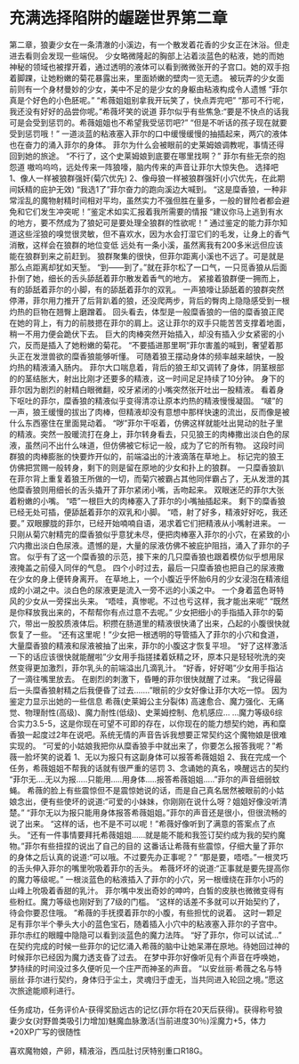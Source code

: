 # 充满选择陷阱的龌蹉世界第二章

第二章，狼妻少女在一条清澈的小溪边，有一个散发着花香的少女正在沐浴。但走进去看则会发现一些端倪。
少女略微隆起的胸部上沾着淡蓝色的粘液，她的而她神秘的领域也被撑开着，通过透明的液体可以看到微微张开的子宫口。她的双手抱着脚踝，让她粉嫩的菊花暴露出来，里面娇嫩的壁肉一览无遗。
被玩弄的少女面前则有一个身材曼妙的少女，美中不足的是少女的身躯由粘液构成令人遗憾
“菲尔真是个好色的小色胚呢。”
“希薇姐姐别拿我开玩笑了，快点弄完吧”
“那可不行呢，我还没有好好的品尝你呢。”希薇坏笑的说道
菲尔似乎有些焦急:“要是不快点的话我可是会受到惩罚的。希薇姐姐也不希望我受惩罚吧?”
“但是不听话的孩子现在就要受到惩罚哦！”
一道淡蓝的粘液塞入菲尔的口中缓慢缓慢的抽插起来，两穴的液体也在奋力的涌入菲尔的身体。
菲尔为什么会被眼前的史莱姆娘调教呢，事情还得回到她的旅途。
“不行了，这个史莱姆娘到底要在哪里找啊？”
菲尔有些无奈的抱怨道
嗷呜呜呜，远处传来一阵狼嚎，脑内传来的声音让菲尔大惊失色。
选择吧
1、像人一样被狼群强奸(菊穴优先)
2、像母狼一样被狼群强奸(小穴优先，在此期间妖精的庇护无效)
“我选1了”菲尔奋力的跑向溪边大喊到。
“这是糜香狼，一种非常淫乱的魔物射精时间相对平均，虽然实力不强但胜在量多，一般的冒险者都会避免和它们发生冲突呢！”鉴定术如实汇报着我所需要的情报
“建议你马上逃到有水的地方，要不然成为了狼妃可是要处理全狼群的性欲呢！”
通过鉴定的能力菲尔知道这些淫狼的嗅觉很灵敏，但不喜欢水，因为水会打湿它们的毛发，让身上的香气消散，这样会在狼群的地位变低
远处有一条小溪，虽然离我有200多米远但应该能在狼群到来之前赶到。
狼群聚集的很快，但菲尔距离小溪也不远了。可是就是那么点距离却犹如天堑。
“到——到了。”就在菲尔松了一口气，一只觅香狼从后面扑倒了她，细长的舌头舔舐着菲尔散发着香气的地方。
紧接着狼群便一拥而上，有的舔舐着菲尔的小脚，有的舔舐着菲尔的双乳。
一声狼嚎让舔舐着的狼群突然停滞，菲尔用力推开了后背趴着的狼，还没爬两步，背后的臀肉上隐隐感受到一根灼热的巨物在翘臀上磨蹭着。
回头看去，体型是一般糜香狼的一倍的糜香狼正爬在她的背上，有力的前肢摁在菲尔的肩上。这让菲尔的双手只能苦苦支撑着地面，稍一不用力便会跪伏下去。
巨大的肉棒突然开始插入，却没有插入少女紧密的小穴，反而是插入了她粉嫩的菊花。
“不要插进那里啊”菲尔害羞的喊到，奢望着那头正在发泄兽欲的糜香狼能够听懂。
可随着狼王摆动身体的频率越来越快，一股灼热的精液涌入肠内。
菲尔大口喘息着，背后的狼王却又调转了身体，阴茎根部的的茎结胀大，射出比刚才还要多的精液，这一时间足足持续了10分钟。
身下的菲尔因为剧烈的射精白眼微翻，咬牙紧闭的小嘴突然张开吐出一股精液。
看着身下呕吐的菲尔，糜香狼的精液似乎变得清凉让原本灼热的精液慢慢凝固。
“啵”的一声，狼王缓慢的拔出了肉棒，但精液却没有意想中那样快速的流出，反而像是被什么东西塞住在里面晃动着。
“哕”菲尔干呕着，仿佛这样就能吐出晃动的肚子里的精液。突然一股暖流打在身上，菲尔转身看去，只见狼王的肉棒撒出淡白色的尿液，虽然问不出什么味道，但仿佛被它标记一般，成为了它的所有物。
这段时间群狼的肉棒膨胀的快要炸开似的，前端溢出的汁液滴落在草地上。
标记完的狼王仿佛把赏赐一般转身，剩下的则是留在原地的少女和扑上的狼群。
一只糜香狼趴在菲尔背上重复着狼王所做的一切，而菊穴被霸占其他同伴霸占了，无从发泄的其他糜香狼则用细长的舌头撬开了菲尔紧闭小嘴，舌吻起来。
双眼迷茫的菲尔大张着粉嫩的小嘴。
“唔”一根巨大的肉棒塞入了菲尔的小嘴抽插起来。
剩下的糜香狼已经无处可插，便舔舐着菲尔的双乳和小脚。
“唔，射了好多，精液好好吃，我还要。”
双眼朦胧的菲尔，已经开始喃喃自语，渴求着它们把精液从小嘴射进来。
一只刚从菊穴射精完的糜香狼似乎意犹未尽，便把肉棒塞入菲尔的小穴，在紧致的小穴内撒出淡白色尿液。遗憾的是，大量的尿液仿佛不被庇护阻挡，涌入了菲尔的子宫。
似乎有了这一个糜香狼的示范，接下来的几只糜香狼也跟着模仿似乎想用尿液掩盖之前侵入同伴的气息。
四个小时过去，最后一只糜香狼也把自己的尿液撒在少女的身上便转身离开。
在草地上，一个小腹近乎怀胎6月的少女浸泡在精液组成的小湖之中。淡白色的尿液更是流入一旁不远的小溪之中。
一个身着蓝色哥特风的少女从一旁探出头来。
“唔哇，真惨呢。不过也亏这样，我才能出来呢”
“既然是你释放我出来的，不帮帮你有点过意不去呢。”
少女把细小的手指插入菲尔的菊穴，带出一股胶质液体后。积攒在肠道里的精液很快涌了出来，凸起的小腹很快就恢复了一些。
“还有这里呢！”少女把一根透明的导管插入了菲尔的小穴和食道，大量糜香狼的精液和尿液被抽了出来，菲尔的小腹这才恢复平坦。
“好了这样激活一下的话应该很快就能醒啦”少女用手指搓揉着妖精之环，原本只是轻轻吮洗的突然变得更加激烈，菲尔乳头的前端溢出几滴乳汁。
“好香，好好喝”少女用手指沾了一滴往嘴里放去。
在剧烈的刺激下，昏睡的菲尔很快就醒了过来。
“我记得最后一头糜香狼射精之后我便昏了过去…….”眼前的少女好像让菲尔大吃一惊。
因为鉴定力显示出她的一些信息
希薇(史莱姆公主分裂体)
高速愈合、魔力强化、无痛觉、物理耐性(高级)、魔力耐性(低级)、史莱姆控制、危机感应…
…魔力等级6综合实力3.5-5，这是你现在可望不可即的存在，以你现在的能力想契约她，再和糜香狼一起度过2年在说吧。系统无情的声音告诉我想要正常契约这个魔物娘是很难实现的。
“可爱的小姑娘我把你从糜香狼手中就出来了，你要怎么报答我呢？”希薇一脸坏笑的说着
1、无以为报只有这副身体可以报答希薇姐姐
2、我在完成一个任务，希薇姐姐不帮我的话就有很严重的惩罚
3、念诵她的真名，唤醒远古的契约
“菲尔无….无以为报…..只能用…..用身体…..报答希薇姐姐…..”菲尔的声音细弱蚊蝇。
希薇的脸上有些震惊但不是震惊她说的话，而是自己真名居然被眼前的小姑娘念出，便有些使坏的说道:“可爱的小妹妹，你刚刚在说什么呀？姐姐好像没听清楚。”
“菲尔无以为报只能用身体报答希薇姐姐。”菲尔的声音还是很小，但很流畅的说了出来。
“这样的话，也不是不可以呢！”希薇好像听到了满意的答案点了点头。
“还有一件事情要拜托希薇姐姐……就是能不能和我签订契约成为我的契约魔物。”菲尔有些扭捏的说出了自己的目的
这番话让希薇有些震惊，仔细大量了菲尔的身体之后认真的说道:“可以哦。不过要先办正事呢？”
“那是要，唔唔。”一根灵巧的舌头伸入菲尔的嘴里吮吸着菲尔的舌头。
希薇坏坏的说道:“正事就是要先提高你的魔力等级呢。”
一根淡蓝色的粘液插入了菲尔的小穴，另一根缠绕在菲尔小巧的山峰上吮吸着香甜的乳汁。
菲尔嘴中发出奇妙的呻吟，白皙的皮肤也微微变得有些粉红。魔力等级也刚好到了7级的门槛。
“这样的话差不多就可以开始契约了，待会你要忍住哦。 ”希薇的手抚摸着菲尔的小腹，有些担忧的说着。
这时一颗足足有菲尔半个拳头大小的蓝色宝石，随着插入小穴中的粘液塞入菲尔的子宫中。
菲尔赤红的眼瞳中隐隐可以看到淡蓝色的魔力法阵。
“好了菲尔，你可以试试…”
在契约完成的时候一些菲尔的记忆涌入希薇的脑中让她呆滞在原地。待她回过神的时候菲尔已经因为魔力透支昏了过去。
在梦中菲尔好像听见有个声音在呼唤她，梦持续的时间没过多久便听见一个庄严而神圣的声音。
“以安丝丽·希薇之名与特丽丝·菲尔进行契约，身体归于尘土，灵魂归于虚无，当共同进入轮回之境。”愿这次旅途能顺利进行。

任务成功，任务评价A-获得奖励远古的记忆(菲尔将在20天后获得)。获得称号狼妻少女(对野兽类吸引力增加)魅魔血脉激活(当前进度30％)淫魔力+5，体力+20XP广写的很随性

喜欢魔物娘，产卵，精液浴，西瓜肚讨厌特别重口R18G。

